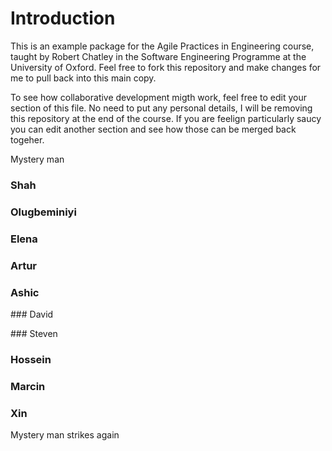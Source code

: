 Introduction
============

This is an example package for the Agile Practices in Engineering course,
taught by Robert Chatley in the Software Engineering Programme at the
University of Oxford. Feel free to fork this repository and make changes for me
to pull back into this main copy.

To see how collaborative development migth work, feel free to edit your section
of this file. No need to put any personal details, I will be removing this
repository at the end of the course. If you are feelign particularly saucy you
can edit another section and see how those can be merged back togeher.

Mystery man

### Shah


### Olugbeminiyi


### Elena


### Artur


### Ashic


### David


### Steven


### Hossein


### Marcin


### Xin

Mystery man strikes again
